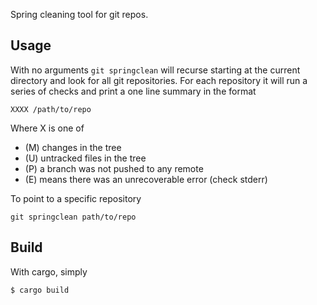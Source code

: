 
Spring cleaning tool for git repos.

## Usage

With no arguments `git springclean` will recurse starting at the current
directory and look for all git repositories. For each repository it will run a
series of checks and print a one line summary in the format

    XXXX /path/to/repo

Where X is one of

- (M) changes in the tree
- (U) untracked files in the tree
- (P) a branch was not pushed to any remote
- (E) means there was an unrecoverable error (check stderr)

To point to a specific repository

    git springclean path/to/repo

## Build

With cargo, simply

    $ cargo build


